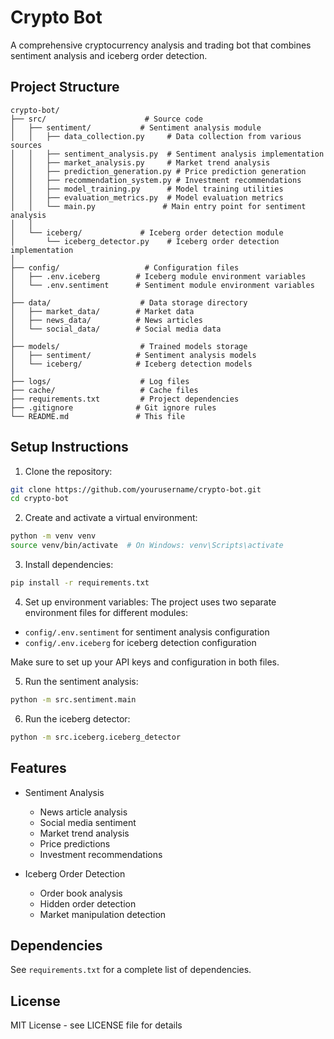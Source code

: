 # Crypto Bot

A comprehensive cryptocurrency analysis and trading bot that combines sentiment analysis and iceberg order detection.

## Project Structure

```
crypto-bot/
├── src/                      # Source code
│   ├── sentiment/           # Sentiment analysis module
│   │   ├── data_collection.py     # Data collection from various sources
│   │   ├── sentiment_analysis.py  # Sentiment analysis implementation
│   │   ├── market_analysis.py     # Market trend analysis
│   │   ├── prediction_generation.py # Price prediction generation
│   │   ├── recommendation_system.py # Investment recommendations
│   │   ├── model_training.py      # Model training utilities
│   │   ├── evaluation_metrics.py  # Model evaluation metrics
│   │   └── main.py               # Main entry point for sentiment analysis
│   │
│   └── iceberg/             # Iceberg order detection module
│       └── iceberg_detector.py    # Iceberg order detection implementation
│
├── config/                   # Configuration files
│   ├── .env.iceberg        # Iceberg module environment variables
│   └── .env.sentiment      # Sentiment module environment variables
│
├── data/                    # Data storage directory
│   ├── market_data/        # Market data
│   ├── news_data/          # News articles
│   └── social_data/        # Social media data
│
├── models/                  # Trained models storage
│   ├── sentiment/          # Sentiment analysis models
│   └── iceberg/            # Iceberg detection models
│
├── logs/                    # Log files
├── cache/                   # Cache files
├── requirements.txt         # Project dependencies
├── .gitignore              # Git ignore rules
└── README.md               # This file
```

## Setup Instructions

1. Clone the repository:
```bash
git clone https://github.com/yourusername/crypto-bot.git
cd crypto-bot
```

2. Create and activate a virtual environment:
```bash
python -m venv venv
source venv/bin/activate  # On Windows: venv\Scripts\activate
```

3. Install dependencies:
```bash
pip install -r requirements.txt
```

4. Set up environment variables:
The project uses two separate environment files for different modules:
- `config/.env.sentiment` for sentiment analysis configuration
- `config/.env.iceberg` for iceberg detection configuration

Make sure to set up your API keys and configuration in both files.

5. Run the sentiment analysis:
```bash
python -m src.sentiment.main
```

6. Run the iceberg detector:
```bash
python -m src.iceberg.iceberg_detector
```

## Features

- Sentiment Analysis
  - News article analysis
  - Social media sentiment
  - Market trend analysis
  - Price predictions
  - Investment recommendations

- Iceberg Order Detection
  - Order book analysis
  - Hidden order detection
  - Market manipulation detection

## Dependencies

See `requirements.txt` for a complete list of dependencies.

## License

MIT License - see LICENSE file for details 